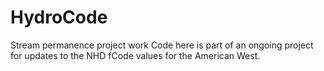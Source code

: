 # HydroCode
Stream permanence project work
Code here is part of an ongoing project for updates to the NHD fCode values for the American West.
